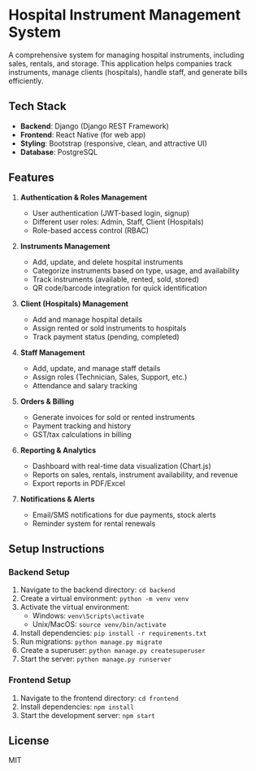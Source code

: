 # Hospital Instrument Management System

A comprehensive system for managing hospital instruments, including sales, rentals, and storage. This application helps companies track instruments, manage clients (hospitals), handle staff, and generate bills efficiently.

## Tech Stack

- **Backend**: Django (Django REST Framework)
- **Frontend**: React Native (for web app)
- **Styling**: Bootstrap (responsive, clean, and attractive UI)
- **Database**: PostgreSQL

## Features

1. **Authentication & Roles Management**
   - User authentication (JWT-based login, signup)
   - Different user roles: Admin, Staff, Client (Hospitals)
   - Role-based access control (RBAC)

2. **Instruments Management**
   - Add, update, and delete hospital instruments
   - Categorize instruments based on type, usage, and availability
   - Track instruments (available, rented, sold, stored)
   - QR code/barcode integration for quick identification

3. **Client (Hospitals) Management**
   - Add and manage hospital details
   - Assign rented or sold instruments to hospitals
   - Track payment status (pending, completed)

4. **Staff Management**
   - Add, update, and manage staff details
   - Assign roles (Technician, Sales, Support, etc.)
   - Attendance and salary tracking

5. **Orders & Billing**
   - Generate invoices for sold or rented instruments
   - Payment tracking and history
   - GST/tax calculations in billing

6. **Reporting & Analytics**
   - Dashboard with real-time data visualization (Chart.js)
   - Reports on sales, rentals, instrument availability, and revenue
   - Export reports in PDF/Excel

7. **Notifications & Alerts**
   - Email/SMS notifications for due payments, stock alerts
   - Reminder system for rental renewals

## Setup Instructions

### Backend Setup
1. Navigate to the backend directory: `cd backend`
2. Create a virtual environment: `python -m venv venv`
3. Activate the virtual environment:
   - Windows: `venv\Scripts\activate`
   - Unix/MacOS: `source venv/bin/activate`
4. Install dependencies: `pip install -r requirements.txt`
5. Run migrations: `python manage.py migrate`
6. Create a superuser: `python manage.py createsuperuser`
7. Start the server: `python manage.py runserver`

### Frontend Setup
1. Navigate to the frontend directory: `cd frontend`
2. Install dependencies: `npm install`
3. Start the development server: `npm start`

## License
MIT